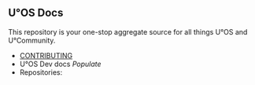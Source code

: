 U°OS Docs
---------

This repository is your one-stop aggregate source for all things U°OS and U°Community.

* [CONTRIBUTING](CONTRIBUTING.md)
* U°OS Dev docs *Populate*
* Repositories: